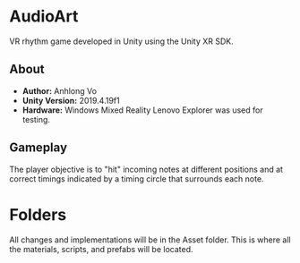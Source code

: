 # AudioArt
VR rhythm game developed in Unity using the Unity XR SDK.

## About
* **Author:** Anhlong Vo
* **Unity Version:** 2019.4.19f1
* **Hardware:** Windows Mixed Reality Lenovo Explorer was used for testing.

## Gameplay
The player objective is to "hit" incoming notes at different positions and at correct timings indicated by a timing circle that surrounds each note. 

# Folders
All changes and implementations will be in the Asset folder. This is where all the materials, scripts, and prefabs will be located. 
